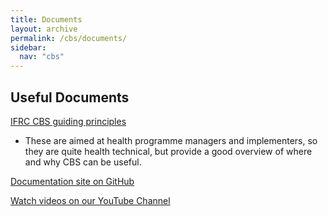 ```yaml
---
title: Documents
layout: archive
permalink: /cbs/documents/
sidebar:
  nav: "cbs"
---
```


## Useful Documents 

[IFRC CBS guiding principles](http://cruzroja-zika.org/wp-content/uploads/2017/10/CommunityBasedSurveillance_Global_LR.pdf)  
- These are aimed at health programme managers and implementers, so they are quite health technical, but provide a good overview of where and why CBS can be useful. 

[Documentation site on GitHub](https://github.com/IFRCGo/cbs/tree/master/Documentation) 

[Watch videos on our YouTube Channel](https://www.youtube.com/channel/UCc_fgXmpXxzJiL2uQBGIpqA) 
